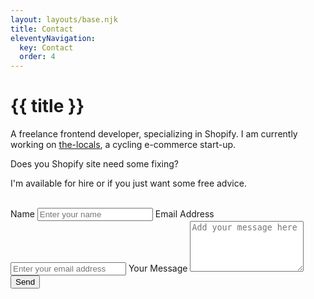 ```yaml
---
layout: layouts/base.njk
title: Contact
eleventyNavigation:
  key: Contact
  order: 4
---
```


<h1>{{ title }}</h1>
<p class="bio">A freelance frontend developer, specializing in Shopify. 
I am currently working on <a href="https://www.thelocals.cc/">the-locals</a>, a cycling e-commerce start-up.</p>
<p>Does you Shopify site need some fixing?</p>
<p>I'm available for hire or if you just want some free advice.</p> <br />
<form id="my-form" class="contact-form" name="contact" method="POST" data-netlify="true">
  <input type="hidden" name="form-name" value="contact" />
  <label for="inputName">Name</label>
  <input type="text"   
         name="name" 
         id="inputName" 
         placeholder="Enter your name"
         required="required">
  </input>
  <label for="inputEmail" required="required">Email Address</label>
  <input type="email" 
         name="email"
         id="inputEmail" 
         placeholder="Enter your email address">
  </input>
  <label for="message">Your Message</label>            
  <textarea
          rows="5" 
          name="message" 
          id="message" 
          placeholder="Add your message here" required=""></textarea>
  <button class="contact-btn" type="submit">Send</button>
<p id="my-form-status"></p>
</form>

<script>
    var form = document.getElementById("my-form");
    
    async function handleSubmit(event) {
      event.preventDefault();
      var status = document.getElementById("my-form-status");
      var data = new FormData(event.target);
      fetch(event.target.action, {
        method: form.method,
        body: data,
        headers: {
            'Accept': 'application/json'
        }
      }).then(response => {
        status.innerHTML = "Thanks. I will get back to you soon.";
        form.reset()
      }).catch(error => {
        status.innerHTML = "Sorry! There was a problem submitting your form, try again"
      });
    }
    form.addEventListener("submit", handleSubmit)
</script>
